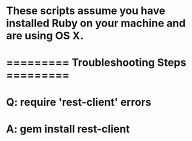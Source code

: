 # These scripts assume you have installed Ruby on your machine and are using OS X.

# ========= Troubleshooting Steps =========

# Q: require 'rest-client' errors
# A: gem install rest-client 
